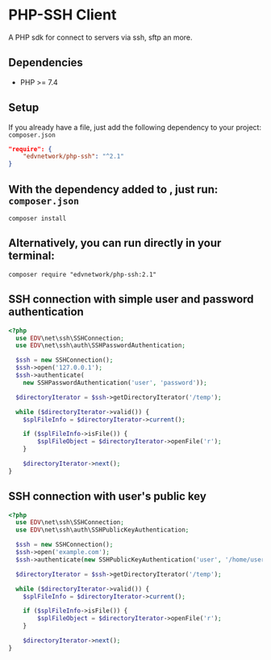 # PHP-SSH Client
A PHP sdk for connect to servers via ssh, sftp an more.

## Dependencies
- PHP >= 7.4

## Setup
If you already have a file, just add the following dependency to your project: ```composer.json```

```json
"require": {
    "edvnetwork/php-ssh": "^2.1"
}
```

## With the dependency added to , just run: ```composer.json```
```ssh
composer install
```

## Alternatively, you can run directly in your terminal:
```
composer require "edvnetwork/php-ssh:2.1"
```

## SSH connection with simple user and password authentication

```php
<?php
  use EDV\net\ssh\SSHConnection;
  use EDV\net\ssh\auth\SSHPasswordAuthentication;

  $ssh = new SSHConnection();
  $ssh->open('127.0.0.1');
  $ssh->authenticate(
    new SSHPasswordAuthentication('user', 'password'));

  $directoryIterator = $ssh->getDirectoryIterator('/temp');

  while ($directoryIterator->valid()) {
    $splFileInfo = $directoryIterator->current();

    if ($splFileInfo->isFile()) {
        $splFileObject = $directoryIterator->openFile('r');
    }

    $directoryIterator->next();
}
```

## SSH connection with user's public key

```php
<?php
  use EDV\net\ssh\SSHConnection;
  use EDV\net\ssh\auth\SSHPublicKeyAuthentication;

  $ssh = new SSHConnection();
  $ssh->open('example.com');
  $ssh->authenticate(new SSHPublicKeyAuthentication('user', '/home/user/.ssh/id_rsa.pub', '/home/user/.ssh/id_rsa', 'passphrase'));

  $directoryIterator = $ssh->getDirectoryIterator('/temp');

  while ($directoryIterator->valid()) {
    $splFileInfo = $directoryIterator->current();

    if ($splFileInfo->isFile()) {
        $splFileObject = $directoryIterator->openFile('r');
    }

    $directoryIterator->next();
}
```
